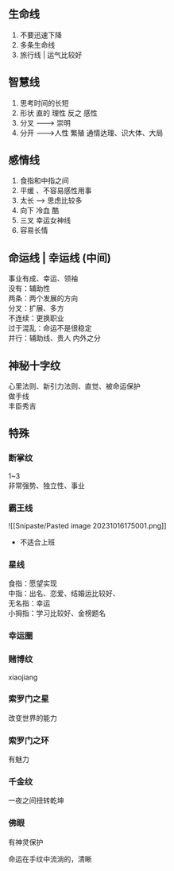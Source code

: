 ## 生命线

1. 不要迅速下降
2. 多条生命线
3. 旅行线 | 运气比较好

## 智慧线

1. 思考时间的长短
2. 形状 直的 理性 反之 感性
3. 分叉 ---> 崇明
4. 分开 --->人性 繁殖 通情达理、识大体、大局

## 感情线

1. 食指和中指之间
2. 平缓 、不容易感性用事
3. 太长 --> 思虑比较多
4. 向下 冷血 酷
5. 三叉 幸运女神线
6. 容易长情

## 命运线 | 幸运线 (中间)

事业有成、幸运、领袖  
没有：辅助性  
两条：两个发展的方向  
分叉：扩展、多方  
不连续：更换职业  
过于混乱：命运不是很稳定  
并行：辅助线、贵人 内外之分

## 神秘十字纹

心里法则、新引力法则、直觉、被命运保护  
做手线  
丰臣秀吉

## 特殊

### 断掌纹

1~3  
非常强势、独立性、事业

### 霸王线

![[Snipaste/Pasted image 20231016175001.png]]

- 不适合上班

### 星线

食指：愿望实现  
中指：出名、恋爱、结婚运比较好、  
无名指：幸运  
小拇指：学习比较好、金榜题名

### 幸运圈

### 赌博纹

xiaojiang

### 索罗门之星

改变世界的能力

### 索罗门之环

有魅力

### 千金纹

一夜之间扭转乾坤

### 佛眼

有神灵保护

命运在手纹中流淌的，清晰
